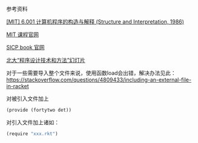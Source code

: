 参考资料

[[MIT] 6.001 计算机程序的构造与解释 (Structure and Interpretation, 1986)](https://www.bilibili.com/video/av8515129)

[MIT 课程官网](https://ocw.mit.edu/courses/electrical-engineering-and-computer-science/6-001-structure-and-interpretation-of-computer-programs-spring-2005/readings/)

[SICP book 官网](https://mitpress.mit.edu/sites/default/files/sicp/index.html)

[北大“程序设计技术和方法”幻灯片](https://www.math.pku.edu.cn/teachers/qiuzy/progtech/slides/index.php)



对于一些需要导入整个文件来说，使用函数load会出错，解决办法见此：https://stackoverflow.com/questions/4809433/including-an-external-file-in-racket

对被引入文件加上

```scheme
(provide (fortytwo det))
```

对引入文件加上诸如：

```scheme
(require "xxx.rkt")
```





